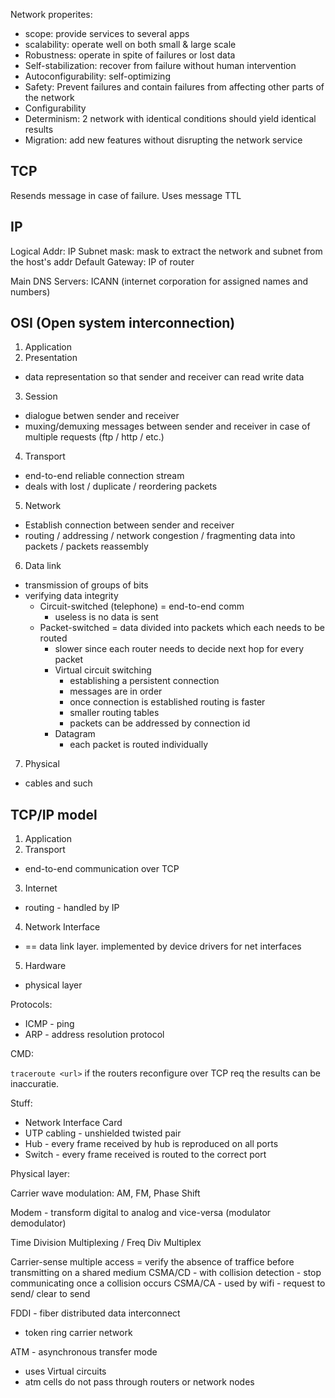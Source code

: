 Network properites:

 - scope: provide services to several apps
 - scalability: operate well on both small & large scale
 - Robustness: operate in spite of failures or lost data
 - Self-stabilization: recover from failure without human intervention
 - Autoconfigurability: self-optimizing
 - Safety: Prevent failures and contain failures from affecting other parts of the network
 - Configurability
 - Determinism: 2 network with identical conditions should yield identical results
 - Migration: add new features without disrupting the network service


## TCP

Resends message in case of failure. Uses message TTL


## IP
Logical Addr: IP
Subnet mask: mask to extract the network and subnet from the host's addr
Default Gateway: IP of router

Main DNS Servers: ICANN (internet corporation for assigned names and numbers)


## OSI (Open system interconnection)

1. Application 
2. Presentation
  - data representation so that sender and receiver can read write data
3. Session
  - dialogue betwen sender and receiver
  - muxing/demuxing messages between sender and receiver in case of multiple requests (ftp / http / etc.)
4. Transport
  - end-to-end reliable connection stream
  - deals with lost / duplicate / reordering packets
5. Network
  - Establish connection between sender and receiver
  - routing / addressing / network congestion / fragmenting data into packets / packets reassembly
6. Data link
  - transmission of groups of bits
  - verifying data integrity
    - Circuit-switched (telephone) = end-to-end comm
      - useless is no data is sent
    - Packet-switched  = data divided into packets which each needs to be routed
      - slower since each router needs to decide next hop for every packet
      - Virtual circuit switching 
        - establishing a persistent connection
        - messages are in order
        - once connection is established routing is faster
        - smaller routing tables
        - packets can be addressed by connection id
      - Datagram
        - each packet is routed individually
7. Physical
  - cables and such

## TCP/IP model

1. Application
2. Transport
  - end-to-end communication over TCP
3. Internet
  - routing - handled by IP
4. Network Interface
  - == data link layer. implemented by device drivers for net interfaces
5. Hardware
  - physical layer


Protocols:

  - ICMP - ping
  - ARP - address resolution protocol


CMD:

``traceroute <url>`` if the routers reconfigure over TCP req the results can be inaccuratie.

Stuff:

 - Network Interface Card
 - UTP cabling - unshielded twisted pair
 - Hub - every frame received by hub is reproduced on all ports
 - Switch - every frame received is routed to the correct port


Physical layer:

Carrier wave modulation: AM, FM, Phase Shift

Modem - transform digital to analog and vice-versa (modulator demodulator)

Time Division Multiplexing / Freq Div Multiplex

Carrier-sense multiple access = verify the absence of traffice before transmitting on a shared medium
CSMA/CD - with collision detection - stop communicating once a collision occurs
CSMA/CA - used by wifi - request to send/ clear to send


FDDI - fiber distributed data interconnect
 - token ring carrier network

ATM - asynchronous transfer mode 
 - uses Virtual circuits
 - atm cells do not pass through routers or network nodes




